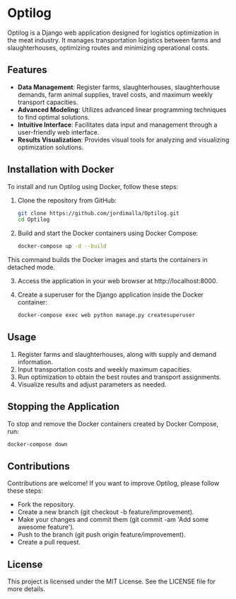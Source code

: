 # Optilog

Optilog is a Django web application designed for logistics optimization in the meat industry. It manages transportation logistics between farms and slaughterhouses, optimizing routes and minimizing operational costs.

## Features

- **Data Management**: Register farms, slaughterhouses, slaughterhouse demands, farm animal supplies, travel costs, and maximum weekly transport capacities.
- **Advanced Modeling**: Utilizes advanced linear programming techniques to find optimal solutions.
- **Intuitive Interface**: Facilitates data input and management through a user-friendly web interface.
- **Results Visualization**: Provides visual tools for analyzing and visualizing optimization solutions.

## Installation with Docker

To install and run Optilog using Docker, follow these steps:

1. Clone the repository from GitHub:

   ```bash
   git clone https://github.com/jordimalla/Optilog.git
   cd Optilog

2. Build and start the Docker containers using Docker Compose:
   ```bash
   docker-compose up -d --build
This command builds the Docker images and starts the containers in detached mode.

3. Access the application in your web browser at http://localhost:8000.

4. Create a superuser for the Django application inside the Docker container:

   ```bash
   docker-compose exec web python manage.py createsuperuser

## Usage

1. Register farms and slaughterhouses, along with supply and demand information.
2. Input transportation costs and weekly maximum capacities.
3. Run optimization to obtain the best routes and transport assignments.
4. Visualize results and adjust parameters as needed.

## Stopping the Application
To stop and remove the Docker containers created by Docker Compose, run:

   ```bash
   docker-compose down
   ``````
## Contributions

Contributions are welcome! If you want to improve Optilog, please follow these steps:

- Fork the repository.
- Create a new branch (git checkout -b feature/improvement).
- Make your changes and commit them (git commit -am 'Add some awesome feature').
- Push to the branch (git push origin feature/improvement).
- Create a pull request.

## License
This project is licensed under the MIT License. See the LICENSE file for more details.
